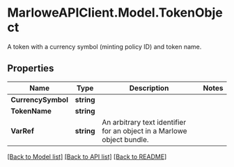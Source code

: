 # MarloweAPIClient.Model.TokenObject
A token with a currency symbol (minting policy ID) and token name.

## Properties

Name | Type | Description | Notes
------------ | ------------- | ------------- | -------------
**CurrencySymbol** | **string** |  | 
**TokenName** | **string** |  | 
**VarRef** | **string** | An arbitrary text identifier for an object in a Marlowe object bundle. | 

[[Back to Model list]](../README.md#documentation-for-models) [[Back to API list]](../README.md#documentation-for-api-endpoints) [[Back to README]](../README.md)

